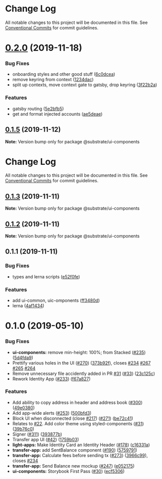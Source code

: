 # Change Log

All notable changes to this project will be documented in this file.
See [Conventional Commits](https://conventionalcommits.org) for commit guidelines.

# [0.2.0](https://github.com/yjkimjunior/Nomidot/compare/v0.1.5...v0.2.0) (2019-11-18)


### Bug Fixes

* onboarding styles and other good stuff ([6c0dcea](https://github.com/yjkimjunior/Nomidot/commit/6c0dcea7f6f4e81d9398dc177176dbfe1f34545b))
* remove keyring from context ([1234dac](https://github.com/yjkimjunior/Nomidot/commit/1234dac333971c6619b60e64b6a6a9b9f5b16b70))
* split up contexts, move context gate to gatsby, drop keyring ([3f22b2a](https://github.com/yjkimjunior/Nomidot/commit/3f22b2a72c297f2a5e4cff3b9ba22b60bb9e9009))


### Features

* gatsby routing ([5e2bfb5](https://github.com/yjkimjunior/Nomidot/commit/5e2bfb58a2ee517135f4210ef8523d453fb015f1))
* get and format injected accounts ([ae5deae](https://github.com/yjkimjunior/Nomidot/commit/ae5deae12932b27e4358705f3b65a1acbc7d1b81))





<a name="0.1.5"></a>
## [0.1.5](https://github.com/yjkimjunior/Nomidot/compare/v0.1.3...v0.1.5) (2019-11-12)

**Note:** Version bump only for package @substrate/ui-components





# Change Log

All notable changes to this project will be documented in this file.
See [Conventional Commits](https://conventionalcommits.org) for commit guidelines.

## [0.1.3](https://github.com/yjkimjunior/Nomidot/compare/v0.1.2...v0.1.3) (2019-11-11)

**Note:** Version bump only for package @substrate/ui-components





## [0.1.2](https://github.com/yjkimjunior/Nomidot/compare/v0.1.1...v0.1.2) (2019-11-11)

**Note:** Version bump only for package @substrate/ui-components





## 0.1.1 (2019-11-11)


### Bug Fixes

* types and lerna scripts ([e52f0fe](https://github.com/yjkimjunior/Nomidot/commit/e52f0feeb5d2a2a8008c34372af189bdda41cff4))


### Features

* add ui-common, uic-omponents ([ff3480d](https://github.com/yjkimjunior/Nomidot/commit/ff3480d914329dbe9a44b6188095465fdec76137))
* lerna ([4af1434](https://github.com/yjkimjunior/Nomidot/commit/4af14342de7c145c164640f17993f11c06244e2c))





# 0.1.0 (2019-05-10)


### Bug Fixes

* **ui-components:** remove min-height: 100%; from Stacked ([#235](https://github.com/paritytech/substrate-light-ui/issues/235)) ([5d4fda9](https://github.com/paritytech/substrate-light-ui/commit/5d4fda9))
* Prettify various holes in the UI ([#270](https://github.com/paritytech/substrate-light-ui/issues/270)) ([373b92f](https://github.com/paritytech/substrate-light-ui/commit/373b92f)), closes [#234](https://github.com/paritytech/substrate-light-ui/issues/234) [#267](https://github.com/paritytech/substrate-light-ui/issues/267) [#265](https://github.com/paritytech/substrate-light-ui/issues/265) [#264](https://github.com/paritytech/substrate-light-ui/issues/264)
* Remove unnecessary file accidently added in PR [#31](https://github.com/paritytech/substrate-light-ui/issues/31) ([#33](https://github.com/paritytech/substrate-light-ui/issues/33)) ([23c125c](https://github.com/paritytech/substrate-light-ui/commit/23c125c))
* Rework Identity App ([#233](https://github.com/paritytech/substrate-light-ui/issues/233)) ([f67a827](https://github.com/paritytech/substrate-light-ui/commit/f67a827))


### Features

* Add ability to copy address in header and address book ([#300](https://github.com/paritytech/substrate-light-ui/issues/300)) ([49e0380](https://github.com/paritytech/substrate-light-ui/commit/49e0380))
* Add app-wide alerts ([#253](https://github.com/paritytech/substrate-light-ui/issues/253)) ([500bfd3](https://github.com/paritytech/substrate-light-ui/commit/500bfd3))
* Block UI when disconnected (close [#217](https://github.com/paritytech/substrate-light-ui/issues/217)) ([#271](https://github.com/paritytech/substrate-light-ui/issues/271)) ([be72c41](https://github.com/paritytech/substrate-light-ui/commit/be72c41))
* Relates to [#22](https://github.com/paritytech/substrate-light-ui/issues/22). Add color theme using styled-components ([#31](https://github.com/paritytech/substrate-light-ui/issues/31)) ([39b76c0](https://github.com/paritytech/substrate-light-ui/commit/39b76c0))
* Signer ([#311](https://github.com/paritytech/substrate-light-ui/issues/311)) ([393877b](https://github.com/paritytech/substrate-light-ui/commit/393877b))
* Transfer app UI ([#42](https://github.com/paritytech/substrate-light-ui/issues/42)) ([1759b03](https://github.com/paritytech/substrate-light-ui/commit/1759b03))
* **light-apps:** Make Identity Card an Identity Header ([#178](https://github.com/paritytech/substrate-light-ui/issues/178)) ([c16331a](https://github.com/paritytech/substrate-light-ui/commit/c16331a))
* **transfer-app:** add SentBalance component ([#190](https://github.com/paritytech/substrate-light-ui/issues/190)) ([5759791](https://github.com/paritytech/substrate-light-ui/commit/5759791))
* **transfer-app:** Calculate fees before sending tx ([#273](https://github.com/paritytech/substrate-light-ui/issues/273)) ([3966c99](https://github.com/paritytech/substrate-light-ui/commit/3966c99)), closes [#234](https://github.com/paritytech/substrate-light-ui/issues/234)
* **transfer-app:** Send Balance new mockup ([#247](https://github.com/paritytech/substrate-light-ui/issues/247)) ([e052175](https://github.com/paritytech/substrate-light-ui/commit/e052175))
* **ui-components:** Storybook First Pass ([#30](https://github.com/paritytech/substrate-light-ui/issues/30)) ([ecf5306](https://github.com/paritytech/substrate-light-ui/commit/ecf5306))
